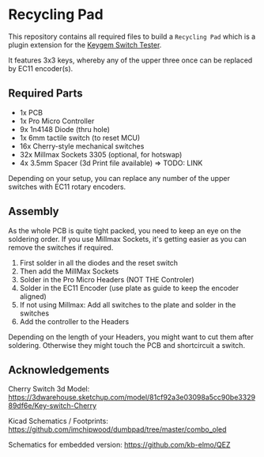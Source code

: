# Recycling Pad

This repository contains all required files to build a `Recycling Pad` which is a plugin extension for the [Keygem Switch Tester](https://keygem.store/collections/switch-testers/products/switch-tester-3x3).

It features 3x3 keys, whereby any of the upper three once can be replaced by EC11 encoder(s).

## Required Parts

* 1x PCB
* 1x Pro Micro Controller
* 9x 1n4148 Diode (thru hole)
* 1x 6mm tactile switch (to reset MCU)
* 16x Cherry-style mechanical switches
* 32x Millmax Sockets 3305 (optional, for hotswap)
* 4x 3.5mm Spacer (3d Print file available) => TODO: LINK

Depending on your setup, you can replace any number of the upper switches with EC11 rotary encoders.


## Assembly

As the whole PCB is quite tight packed, you need to keep an eye on the soldering order. If you use Millmax Sockets, it's getting easier as you can remove the switches if required.

1. First solder in all the diodes and the reset switch
2. Then add the MillMax Sockets
3. Solder in the Pro Micro Headers (NOT THE Controler)
4. Solder in the EC11 Encoder (use plate as guide to keep the encoder aligned)
5. If not using Millmax: Add all switches to the plate and solder in the switches
5. Add the controller to the Headers

Depending on the length of your Headers, you might want to cut them after soldering. Otherwise they might touch the PCB and shortcircuit a switch.

## Acknowledgements

Cherry Switch 3d Model: https://3dwarehouse.sketchup.com/model/81cf92a3e03098a5cc90be332989df6e/Key-switch-Cherry

Kicad Schematics / Footprints: https://github.com/imchipwood/dumbpad/tree/master/combo_oled

Schematics for embedded version: https://github.com/kb-elmo/QEZ


